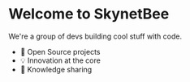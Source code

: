 # Welcome to SkynetBee

We're a group of devs building cool stuff with code.
- 🔧 Open Source projects
- 💡 Innovation at the core
- 🧠 Knowledge sharing

